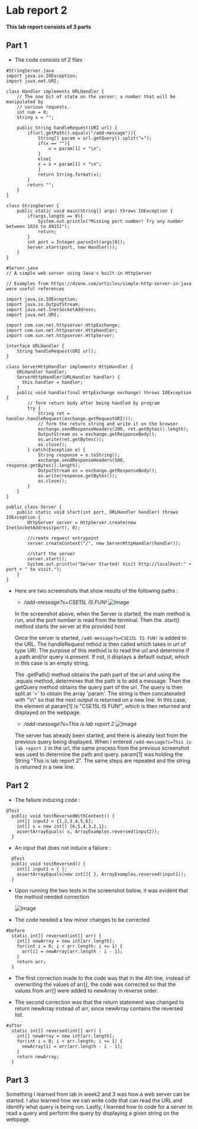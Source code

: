 # Lab report 2

**This lab report consists of 3 parts**

## Part 1

* The code consists of 2 files

```
#StringServer.java
import java.io.IOException;
import java.net.URI;

class Handler implements URLHandler {
    // The one bit of state on the server: a number that will be manipulated by
    // various requests.
    int num = 0;
    String x = "";
  
    public String handleRequest(URI url) {
        if(url.getPath().equals("/add-message")){
            String[] param = url.getQuery().split("=");
            if(x == ""){
                x = param[1] + "\n";
            }
            else{
            x = x + param[1] + "\n";
            }
            return String.format(x);
        }
        return "";
    }
}

class StringServer {
    public static void main(String[] args) throws IOException {
        if(args.length == 0){
            System.out.println("Missing port number! Try any number between 1024 to 49151");
            return;
        }
        int port = Integer.parseInt(args[0]);
        Server.start(port, new Handler());
    }
}

```

```
#Server.java
// A simple web server using Java's built-in HttpServer

// Examples from https://dzone.com/articles/simple-http-server-in-java were useful references

import java.io.IOException;
import java.io.OutputStream;
import java.net.InetSocketAddress;
import java.net.URI;

import com.sun.net.httpserver.HttpExchange;
import com.sun.net.httpserver.HttpHandler;
import com.sun.net.httpserver.HttpServer;

interface URLHandler {
    String handleRequest(URI url);
}

class ServerHttpHandler implements HttpHandler {
    URLHandler handler;
    ServerHttpHandler(URLHandler handler) {
      this.handler = handler;
    }
    public void handle(final HttpExchange exchange) throws IOException {
        // form return body after being handled by program
        try {
            String ret = handler.handleRequest(exchange.getRequestURI());
            // form the return string and write it on the browser
            exchange.sendResponseHeaders(200, ret.getBytes().length);
            OutputStream os = exchange.getResponseBody();
            os.write(ret.getBytes());
            os.close();
        } catch(Exception e) {
            String response = e.toString();
            exchange.sendResponseHeaders(500, response.getBytes().length);
            OutputStream os = exchange.getResponseBody();
            os.write(response.getBytes());
            os.close();
        }
    }
}

public class Server {
    public static void start(int port, URLHandler handler) throws IOException {
        HttpServer server = HttpServer.create(new InetSocketAddress(port), 0);

        //create request entrypoint
        server.createContext("/", new ServerHttpHandler(handler));

        //start the server
        server.start();
        System.out.println("Server Started! Visit http://localhost:" + port + " to visit.");
    }
}

```

* Here are two screenshots that show results of the following paths : 


    * */add-message?s=CSE15L IS FUN!*
    ![Image](Screenshot1.png)	
    
    In the screenshot above, when the Server is started, the main method is run, and the port number is read from the           terminal. Then the .start() method starts the server at the provided host
    
    Once the server is started, `/add-message?s=CSE15L IS FUN!` is added to the URL. The handleRequest mthod is then called     which takes in url of type URI. The purpose of this method is to read the url and determine if a path and/or query is       present. If not, it displays a default output, which in this case is an empty string.
    
    The .getPath() method obtains the path part of the url and using the .equals method, determines that the path is to add     a message. Then the getQuery method obtains the query part of the url. The query is then split at '=' to obtain the         array 'param'. The string is then concatenated with "\n" so that the next output is returned on a new line. In this         case, the element at param[1] is "CSE15L IS FUN!", which is then returned and displayed on the webpage.
    
    
    
    * */add-message?s=This is lab report 2*
    ![Image](Screenshot2.png)	
    
    The server has already been started, and there is already text from the previous query being displayed. When I entered
    `/add-message?s=This is lab report 2` in the url, the same process from the previous screenshot was used to determine       the path and query. param[1] was holding the String "This is lab report 2". The same steps are repeated and the string     is returned in a new line. 

## Part 2

* The faliure inducing code : 


````
@Test
  public void testReversedWithContent() {
    int[] input2 = {1,2,3,4,5,6};
    int[] x = new int[] {6,5,4,3,2,1};
    assertArrayEquals( x, ArrayExamples.reversed(input2));
  }

 ````
 
 * An input that does not induce a faliure :
 
```
  @Test
  public void testReversed() {
    int[] input1 = { };
    assertArrayEquals(new int[]{ }, ArrayExamples.reversed(input1));
  }
```

* Upon running the two tests in the screenshot below, it was evident that the method needed correction

    ![Image](Screenshot3.png)
    
* The code needed a few minor changes to be corrected

````
#before
  static int[] reversed(int[] arr) {
    int[] newArray = new int[arr.length];
    for(int i = 0; i < arr.length; i += 1) {
      arr[i] = newArray[arr.length - i - 1];
    }
    return arr;
  }

````



* The first correction made to the code was that in the 4th line, instead of overwriting the values of arr[], the code was   corrected so that the values from arr[] were added to newArray in reverse order.
 
* The second correction was that the return statement was changed to return newArray instead of arr, since newArray           contains the reversed list.




```
#after
  static int[] reversed(int[] arr) {
    int[] newArray = new int[arr.length];
    for(int i = 0; i < arr.length; i += 1) {
      newArray[i] = arr[arr.length - i - 1];
    }
    return newArray;
  }

```

## Part 3

Something I learned from lab in week2 and 3 was how a web server can be started. I also learned how we can write code that can read the URL and identify what query is being run. Lastly, I learned how to code for a server to read a query and perform the query by displaying a given string on the webpage.
